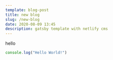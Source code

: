```yaml
---
template: blog-post
title: new blog
slug: /new-blog
date: 2020-08-09 13:45
description: gatsby template with netlify cms
---
```

hello
```js
console.log("Hello World!")
```